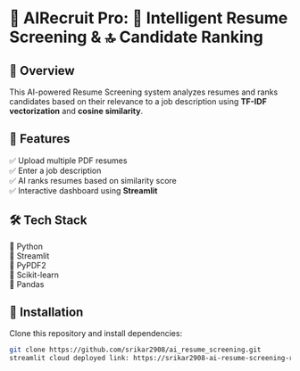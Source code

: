 # 📄 AIRecruit Pro: 🤖 Intelligent Resume Screening & 🔝 Candidate Ranking
## 📌 Overview  
This AI-powered Resume Screening system analyzes resumes and ranks candidates based on their relevance to a job description using **TF-IDF vectorization** and **cosine similarity**.

## 🚀 Features  
✅ Upload multiple PDF resumes  
✅ Enter a job description  
✅ AI ranks resumes based on similarity score  
✅ Interactive dashboard using **Streamlit**  

## 🛠️ Tech Stack  
🔹 Python  
🔹 Streamlit  
🔹 PyPDF2  
🔹 Scikit-learn  
🔹 Pandas  

## 🔧 Installation  
Clone this repository and install dependencies:  
```bash
git clone https://github.com/srikar2908/ai_resume_screening.git
streamlit cloud deployed link: https://srikar2908-ai-resume-screening-resumeappapp-6yzcdm.streamlit.app/
